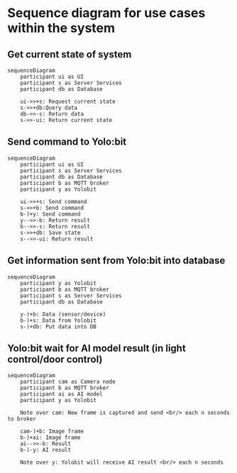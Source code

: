 # Sequence diagram for use cases within the system

## Get current state of system

```mermaid
sequenceDiagram
    participant ui as UI
    participant s as Server Services
    participant db as Database

    ui->>+s: Request current state
    s->>+db:Query data
    db->>-s: Return data
    s->>-ui: Return current state
```

## Send command to Yolo:bit

```mermaid
sequenceDiagram
    participant ui as UI
    participant s as Server Services
    participant db as Database
    participant b as MQTT broker
    participant y as Yolobit

    ui->>+s: Send command
    s->>+b: Send command
    b-)+y: Send command
    y-->>-b: Return result
    b-->>-s: Return result
    s->>+db: Save state
    s-->>-ui: Return result
```

## Get information sent from Yolo:bit into database

```mermaid
sequenceDiagram
    participant y as Yolobit
    participant b as MQTT broker
    participant s as Server Services
    participant db as Database

    y-)+b: Data (sensor/device)
    b-)+s: Data from Yolobit
    s-)+db: Put data into DB
```

## Yolo:bit wait for AI model result (in light control/door control)

```mermaid
sequenceDiagram
    participant cam as Camera node
    participant b as MQTT broker
    participant ai as AI model
    participant y as Yolobit

    Note over cam: New frame is captured and send <br/> each n seconds to broker

    cam-)+b: Image frame
    b-)+ai: Image frame
    ai-->>-b: Result
    b-)-y: AI result

    Note over y: Yolobit will receive AI result <br/> each n seconds
```
